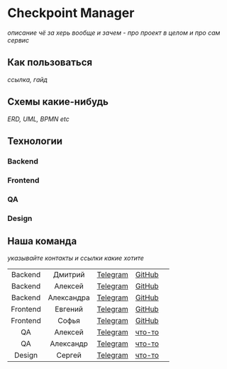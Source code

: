 # Checkpoint Manager
_описание чё за херь вообще и зачем - про проект в целом и про сам сервис_

## Как пользоваться
_ссылка, гайд_

## Схемы какие-нибудь 
_ERD, UML, BPMN etc_

## Технологии
### Backend
### Frontend
### QA
### Design

## Наша команда 
_указывайте контакты и ссылки какие хотите_

|             |            |                                  |                                        |   |
|:-----------:|:----------:|:--------------------------------:|:--------------------------------------:|:-:|
|   Backend   |  Дмитрий   | [Telegram](https://t.me/Burko20) |  [GitHub](https://github.com/Ldv236)   |   |
|   Backend   |  Алексей   |           [Telegram]()           |  [GitHub](https://github.com/x3imal)   |   |
|   Backend   | Александра |           [Telegram]()           | [GitHub](https://github.com/fifimova)  |   |
|  Frontend   |  Евгений   |           [Telegram]()           |     [GitHub](https://github.com/)      |   |
|  Frontend   |   Софья    |           [Telegram]()           |     [GitHub](https://github.com/)      |   |
|     QA      |  Алексей   |           [Telegram]()           |     [что-то](https://github.com/)      |   |
|     QA      | Александр  |           [Telegram]()           |     [что-то](https://github.com/)      |   |
|   Design    |   Сергей   |           [Telegram]()           |     [что-то](https://github.com/)      |   |

